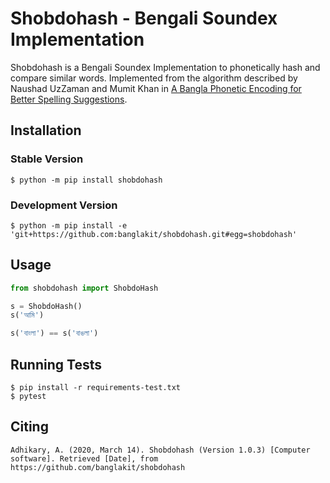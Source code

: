 # Shobdohash - Bengali Soundex Implementation

Shobdohash is a Bengali Soundex Implementation to phonetically hash and compare similar words. Implemented from the
algorithm described by Naushad UzZaman and Mumit Khan in
[A Bangla Phonetic Encoding for Better Spelling Suggestions](http://panl10n.net/english/final%20reports/pdf%20files/Bangladesh/BAN18.pdf).

## Installation

### Stable Version
```shell script
$ python -m pip install shobdohash
```

### Development Version
```shell script
$ python -m pip install -e 'git+https://github.com:banglakit/shobdohash.git#egg=shobdohash'
```


## Usage
```python
from shobdohash import ShobdoHash

s = ShobdoHash()
s('আমি')

s('বাংলা') == s('বাঙলা')
```

## Running Tests
```shell script
$ pip install -r requirements-test.txt
$ pytest
```

## Citing
```
Adhikary, A. (2020, March 14). Shobdohash (Version 1.0.3) [Computer software]. Retrieved [Date], from https://github.com/banglakit/shobdohash
```
